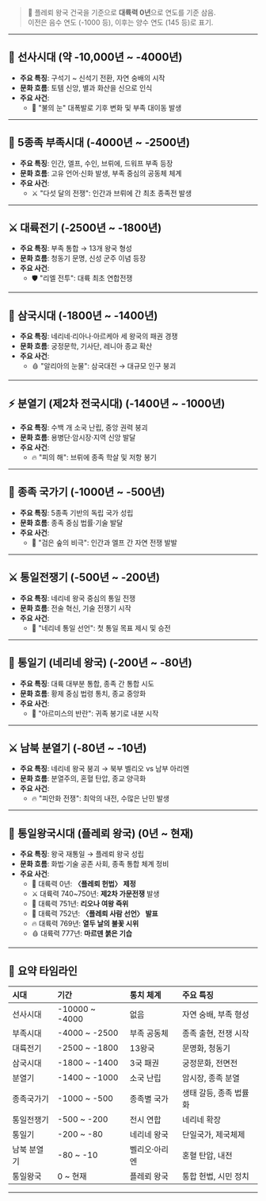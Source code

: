 > 📌 플레뢰 왕국 건국을 기준으로 **대륙력 0년**으로 연도를 기준 삼음.  
> 이전은 음수 연도 (-1000 등), 이후는 양수 연도 (145 등)로 표기.

---

## 🗿 선사시대 (약 -10,000년 ~ -4000년)

- **주요 특징**: 구석기 ~ 신석기 전환, 자연 숭배의 시작
- **문화 흐름**: 토템 신앙, 별과 화산을 신으로 인식
- **주요 사건**:
  - 🌋 "불의 눈" 대폭발로 기후 변화 및 부족 대이동 발생

---

## 👥 5종족 부족시대 (-4000년 ~ -2500년)

- **주요 특징**: 인간, 엘프, 수인, 브뤼에, 드워프 부족 등장
- **문화 흐름**: 고유 언어·신화 발생, 부족 중심의 공동체 체계
- **주요 사건**:
  - ⚔️ "다섯 달의 전쟁": 인간과 브뤼에 간 최초 종족전 발생

---

## ⚔️ 대륙전기 (-2500년 ~ -1800년)

- **주요 특징**: 부족 통합 → 13개 왕국 형성
- **문화 흐름**: 청동기 문명, 신성 군주 이념 등장
- **주요 사건**:
  - 🛡️ "리엘 전투": 대륙 최초 연합전쟁

---

## 🔱 삼국시대 (-1800년 ~ -1400년)

- **주요 특징**: 네리네·리아나·아르케아 세 왕국의 패권 경쟁
- **문화 흐름**: 궁정문학, 기사단, 레니아 종교 확산
- **주요 사건**:
  - 🩸 "알리아의 눈물": 삼국대전 → 대규모 인구 붕괴

---

## ⚡ 분열기 (제2차 전국시대) (-1400년 ~ -1000년)

- **주요 특징**: 수백 개 소국 난립, 중앙 권력 붕괴
- **문화 흐름**: 용병단·암시장·지역 신앙 발달
- **주요 사건**:
  - 🔥 "피의 해": 브뤼에 종족 학살 및 저항 봉기

---

## 🐉 종족 국가기 (-1000년 ~ -500년)

- **주요 특징**: 5종족 기반의 독립 국가 성립
- **문화 흐름**: 종족 중심 법률·기술 발달
- **주요 사건**:
  - 🌲 "검은 숲의 비극": 인간과 엘프 간 자연 전쟁 발발

---

## ⚔️ 통일전쟁기 (-500년 ~ -200년)

- **주요 특징**: 네리네 왕국 중심의 통일 전쟁
- **문화 흐름**: 전술 혁신, 기술 전쟁기 시작
- **주요 사건**:
  - 📣 "네리네 통일 선언": 첫 통일 목표 제시 및 승전

---

## 🌸 통일기 (네리네 왕국) (-200년 ~ -80년)

- **주요 특징**: 대륙 대부분 통합, 종족 간 통합 시도
- **문화 흐름**: 황제 중심 법령 통치, 종교 중앙화
- **주요 사건**:
  - 🏴 "아르미스의 반란": 귀족 봉기로 내분 시작

---

## ⚔️ 남북 분열기 (-80년 ~ -10년)

- **주요 특징**: 네리네 왕국 붕괴 → 북부 벨리오 vs 남부 아리엔
- **문화 흐름**: 분열주의, 혼혈 탄압, 종교 양극화
- **주요 사건**:
  - 🔥 "피안화 전쟁": 최악의 내전, 수많은 난민 발생

---

## 🌷 통일왕국시대 (플레뢰 왕국) (0년 ~ 현재)

- **주요 특징**: 왕국 재통일 → 플레뢰 왕국 성립
- **문화 흐름**: 화법·기술 공존 사회, 종족 통합 체계 정비
- **주요 사건**:
  - 📜 대륙력 0년: **〈플레뢰 헌법〉 제정**
  - ⚔️ 대륙력 740~750년: **제2차 가문전쟁** 발생
  - 👑 대륙력 751년: **리오나 여왕 즉위**
  - 🌱 대륙력 752년: **〈플레뢰 사람 선언〉 발표**
  - 🔥 대륙력 769년: **열두 날의 불꽃 시위**
  - 🩸 대륙력 777년: **마르덴 붉은 기습**

---

## 📌 요약 타임라인

| 시대 | 기간 | 통치 체계 | 주요 특징 |
|:--|:--|:--|:--|
| 선사시대 | -10000 ~ -4000 | 없음 | 자연 숭배, 부족 형성  
| 부족시대 | -4000 ~ -2500 | 부족 공동체 | 종족 출현, 전쟁 시작  
| 대륙전기 | -2500 ~ -1800 | 13왕국 | 문명화, 청동기  
| 삼국시대 | -1800 ~ -1400 | 3국 패권 | 궁정문화, 전면전  
| 분열기 | -1400 ~ -1000 | 소국 난립 | 암시장, 종족 분열  
| 종족국가기 | -1000 ~ -500 | 종족별 국가 | 생태 갈등, 종족 법률화  
| 통일전쟁기 | -500 ~ -200 | 전시 연합 | 네리네 확장  
| 통일기 | -200 ~ -80 | 네리네 왕국 | 단일국가, 제국체제  
| 남북 분열기 | -80 ~ -10 | 벨리오·아리엔 | 혼혈 탄압, 내전  
| 통일왕국 | 0 ~ 현재 | 플레뢰 왕국 | 통합 헌법, 시민 정치

---
